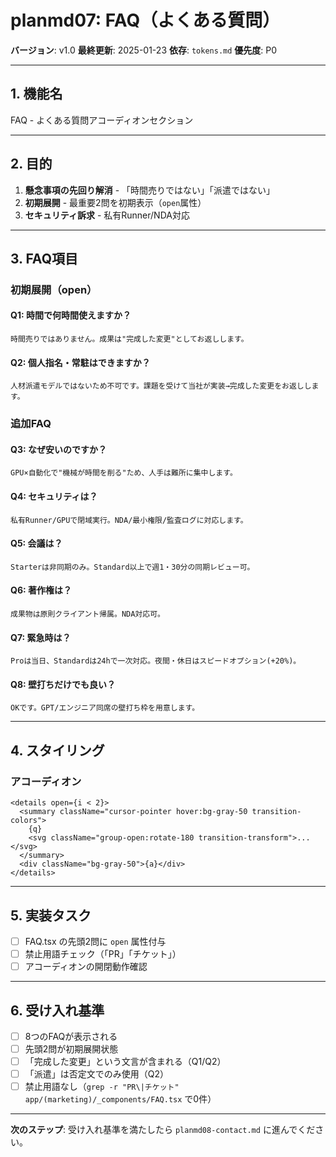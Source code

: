 # planmd07: FAQ（よくある質問）

**バージョン**: v1.0
**最終更新**: 2025-01-23
**依存**: `tokens.md`
**優先度**: P0

---

## 1. 機能名

FAQ - よくある質問アコーディオンセクション

---

## 2. 目的

1. **懸念事項の先回り解消** - 「時間売りではない」「派遣ではない」
2. **初期展開** - 最重要2問を初期表示（`open`属性）
3. **セキュリティ訴求** - 私有Runner/NDA対応

---

## 3. FAQ項目

### 初期展開（open）

#### Q1: 時間で何時間使えますか？
```
時間売りではありません。成果は"完成した変更"としてお返しします。
```

#### Q2: 個人指名・常駐はできますか？
```
人材派遣モデルではないため不可です。課題を受けて当社が実装→完成した変更をお返しします。
```

### 追加FAQ

#### Q3: なぜ安いのですか？
```
GPU×自動化で"機械が時間を削る"ため、人手は難所に集中します。
```

#### Q4: セキュリティは？
```
私有Runner/GPUで閉域実行。NDA/最小権限/監査ログに対応します。
```

#### Q5: 会議は？
```
Starterは非同期のみ。Standard以上で週1・30分の同期レビュー可。
```

#### Q6: 著作権は？
```
成果物は原則クライアント帰属。NDA対応可。
```

#### Q7: 緊急時は？
```
Proは当日、Standardは24hで一次対応。夜間・休日はスピードオプション(+20%)。
```

#### Q8: 壁打ちだけでも良い？
```
OKです。GPT/エンジニア同席の壁打ち枠を用意します。
```

---

## 4. スタイリング

### アコーディオン
```tsx
<details open={i < 2}>
  <summary className="cursor-pointer hover:bg-gray-50 transition-colors">
    {q}
    <svg className="group-open:rotate-180 transition-transform">...</svg>
  </summary>
  <div className="bg-gray-50">{a}</div>
</details>
```

---

## 5. 実装タスク

- [ ] FAQ.tsx の先頭2問に `open` 属性付与
- [ ] 禁止用語チェック（「PR」「チケット」）
- [ ] アコーディオンの開閉動作確認

---

## 6. 受け入れ基準

- [ ] 8つのFAQが表示される
- [ ] 先頭2問が初期展開状態
- [ ] 「完成した変更」という文言が含まれる（Q1/Q2）
- [ ] 「派遣」は否定文でのみ使用（Q2）
- [ ] 禁止用語なし（`grep -r "PR\|チケット" app/(marketing)/_components/FAQ.tsx` で0件）

---

**次のステップ**: 受け入れ基準を満たしたら `planmd08-contact.md` に進んでください。
